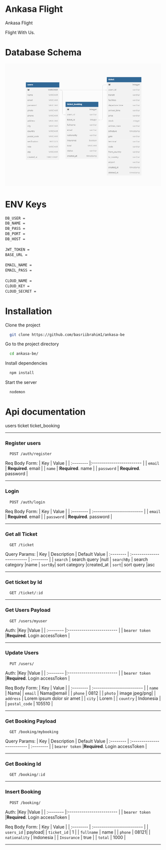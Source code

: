 # Ankasa Flight
Ankasa Flight

Flight With Us.

# Database Schema
![Database Schema](https://github.com/basriibrahim1/ankasa-be/blob/main/src/ss/schema.PNG)

# ENV Keys
```bash
DB_USER = 
DB_NAME = 
DB_PASS = 
DB_PORT = 
DB_HOST = 

JWT_TOKEN = 
BASE_URL = 

EMAIL_NAME = 
EMAIL_PASS = 

CLOUD_NAME = 
CLOUD_KEY = 
CLOUD_SECRET = 
```

# Installation
Clone the project

```bash
  git clone https://github.com/basriibrahim1/ankasa-be
```

Go to the project directory

```bash
  cd ankasa-be/
```

Install dependencies

```bash
  npm install
```

Start the server

```bash
  nodemon
```

# Api documentation
users
ticket
ticket_booking

---
### Register users
```http
  POST /auth/register
```
Req Body Form: 
| Key | Value |
| :-------- |:------------------------- |
| `email` | **Required**. email |
| `name` | **Required**. name |
| `password` | **Required**. password |


---
### Login
```http
  POST /auth/login
```
Req Body Form: 
| Key | Value |
| :-------- | :------------------------- |
| `email` | **Required**. email |
| `password` | **Required**. password |




---
### Get all Ticket

```http
  GET /ticket
```
Query Params: 
| Key | Description | Default Value
| :-------- | :------------------------- | :-------- |
| `search` | search query  |null
| `searchBy` | search category |name
| `sortBy`| sort category |created_at
| `sort`| sort query |asc


---


### Get ticket by Id

```http
  GET /ticket/:id
```

---


### Get Users Payload

```http
  GET /users/myuser
```
Auth:
|Key |Value                |
| :-------- |:------------------------- |
| `bearer token` |**Required**. Login accessToken |

---

### Update Users
```http
  PUT /users/
```
Auth:
|Key |Value                |
| :-------- |:------------------------- |
| `bearer token` |**Required**. Login accessToken |

Req Body Form: 
| Key | Value |
| :-------- | :------------------------- |
| `name` | Nama|
| `email` | Nama@email |
| `phone` | 0812 |
| `photo` | image jpeg/png|
| `address` | Lorem ipsum dolor sir amet |
| `city` | Lorem |
| `country` | Indonesia |
| `postal_code` | 105510 |


---
### Get Booking Payload

```http
  GET /booking/mybooking
```
Query Params: 
| Key | Description | Default Value
| :-------- | :------------------------- | :-------- |
| `bearer token` |**Required**. Login accessToken |


---
### Get Booking Id

```http
  GET /booking/:id
```

---

### Insert Booking
```http
  POST /booking/
```
Auth:
|Key |Value                |
| :-------- |:------------------------- |
| `bearer token` |**Required**. Login accessToken |

Req Body Form: 
| Key | Value |
| :-------- | :------------------------- |
| `users_id` | payload|
| `ticket_id` | 1 |
| `fullname` | name |
| `phone` | 08121|
| `nationality` | Indonesia |
| `Insurance` | true |
| `total` | 1000 |


---